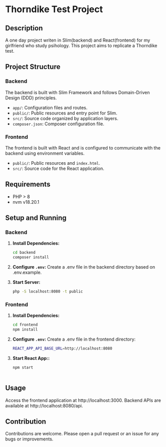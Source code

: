 # Thorndike Test Project

## Description
A one day project writen in Slim(backend) and React(frontend) for my girlfriend who study psihology.
This project aims to replicate a Thorndike test.

## Project Structure

### Backend
The backend is built with Slim Framework and follows Domain-Driven Design (DDD) principles.

- `app/`: Configuration files and routes.
- `public/`: Public resources and entry point for Slim.
- `src/`: Source code organized by application layers.
- `composer.json`: Composer configuration file.

### Frontend
The frontend is built with React and is configured to communicate with the backend using environment variables.

- `public/`: Public resources and `index.html`.
- `src/`: Source code for the React application.

## Requirements
- PHP > 8
- nvm v18.20.1

## Setup and Running

### Backend

1. **Install Dependencies:**
   ```sh
   cd backend
   composer install
   
2. **Configure `.env`:**
    Create a .env file in the backend directory based on .env.example.

4. **Start Server:**
   ```sh
   php -S localhost:8080 -t public

### Frontend

1. **Install Dependencies:**
   ```sh
   cd frontend
   npm install
   
2. **Configure `.env`:**
    Create a .env file in the frontend directory:
    ```sh
    REACT_APP_API_BASE_URL=http://localhost:8080

3. **Start React App::**
   ```sh
   npm start
    
## Usage
Access the frontend application at http://localhost:3000.
Backend APIs are available at http://localhost:8080/api.

## Contribution
Contributions are welcome. Please open a pull request or an issue for any bugs or improvements.

